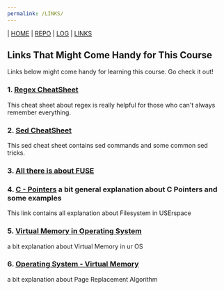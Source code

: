 ```yaml
---
permalink: /LINKS/
---
```

| [HOME](https://reyzacaloh.github.io/os212/) | [REPO](https://github.com/reyzacaloh/os212) | [LOG](TXT/mylog.txt) | [LINKS]()

## Links That Might Come Handy for This Course
Links below might come handy for learning this course. Go check it out!
### 1. [Regex CheatSheet](https://cheatography.com/davechild/cheat-sheets/regular-expressions/ "Regex CheatSheet by DaveChild")
This cheat sheet about regex is really helpful for those who can't always remember everything.
### 2. [Sed CheatSheet](https://quickref.me/sed "Sed CheatSheet")
This sed cheat sheet contains sed commands and some common sed tricks.
### 3. [All there is about FUSE](https://www.kernel.org/doc/html/latest/filesystems/fuse "FUSE documentation")
### 4. [C - Pointers](https://www.tutorialspoint.com/cprogramming/c_pointers.htm "C - Pointers")         a bit general  explanation about C  Pointers and some examples 
This link contains all explanation about Filesystem in USErspace
### 5. [Virtual Memory in Operating System](https://www.geeksforgeeks.org/virtual-memory-in-operating-system/ "Virtual Memory in OS")
a bit explanation about Virtual Memory in ur OS
### 6. [Operating System - Virtual Memory](https://www.tutorialspoint.com/operating_system/os_virtual_memory.htm "OS - Virtual Memory")
a bit explanation about Page Replacement Algorithm
